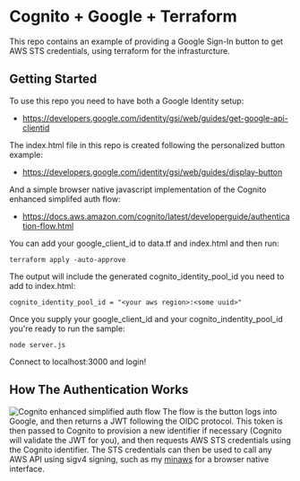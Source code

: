 Cognito + Google + Terraform 
============================

This repo contains an example of providing a Google Sign-In button to get AWS STS credentials, using terraform for the infrasturcture.

Getting Started
---------------

To use this repo you need to have both a Google Identity setup:

  * https://developers.google.com/identity/gsi/web/guides/get-google-api-clientid
  
The index.html file in this repo is created following the personalized button example:

  * https://developers.google.com/identity/gsi/web/guides/display-button
 
And a simple browser native javascript implementation of the Cognito enhanced simplifed auth flow:

  * https://docs.aws.amazon.com/cognito/latest/developerguide/authentication-flow.html

You can add your google_client_id to data.tf and index.html and then run:

	terraform apply -auto-approve

The output will include the generated cognito_identity_pool_id you need to add to index.html:

	cognito_identity_pool_id = "<your aws region>:<some uuid>"

Once you supply your google_client_id and your cognito_indentity_pool_id you're ready to run the sample:

	node server.js

Connect to localhost:3000 and login!


How The Authentication Works
----------------------------

![Cognito enhanced simplified auth flow](https://docs.aws.amazon.com/images/cognito/latest/developerguide/images/amazon-cognito-ext-auth-enhanced-flow.png)
The flow is the button logs into Google, and then returns a JWT following the OIDC protocol.  This
token is then passed to Cognito to provision a new identifier if necessary (Cognito will validate 
the JWT for you), and then requests AWS STS credentials using the Cognito identifier.  The STS
credentials can then be used to call any AWS API using sigv4 signing, such as my [minaws](https://github.com/cthulhuology/minaws)
for a browser native interface.




